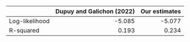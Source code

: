 |                |   Dupuy and Galichon (2022) |   Our estimates |
|:---------------|----------------------------:|----------------:|
| Log-likelihood |                      -5.085 |          -5.077 |
| R-squared      |                       0.193 |           0.234 |